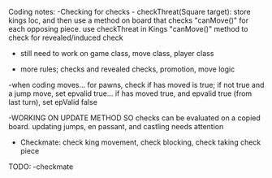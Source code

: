 Coding notes:
-Checking for checks - checkThreat(Square target): store kings loc, and then use a method on board that checks "canMove()" for each opposing piece. use checkThreat in Kings "canMove()" method to check for revealed/induced check

- still need to work on game class, move class, player class

- more rules; checks and revealed checks, promotion, move logic

-when coding moves... for pawns, check if has moved is true; if not true and a jump move, set epvalid true... if has moved true, and epvalid true (from last turn), set epValid false

-WORKING ON UPDATE METHOD SO checks can be evaluated on a copied board. updating jumps, en passant, and castling needs attention

- Checkmate: check king movement, check blocking, check taking check piece


TODO:
-checkmate
